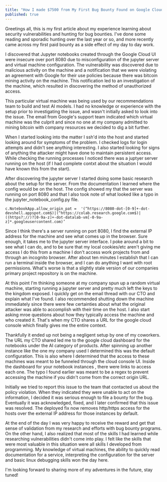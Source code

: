 ```yaml
---
title: "How I made $7500 from My First Bug Bounty Found on Google Cloud Platform"
published: true
---
```


Greetings all, this is my first article about my experience learning about security vulnerabilities
and hunting for bug bounties. I've done some reading and sporadic hunting over the last year or
so, and more recently came across my first paid bounty as a side effect of my day to day work.

I discovered that Jupyter notebooks created through the Google Cloud UI were insecure over port 8080 due to 
misconfiguration of the jupyter server and virtual machine configuration. The vulnerability was discovered due to
malicious activity on the machine and a notification that we were violating an agreement with Google for their use 
policies because there was bitcoin mining activity on the machine. This notification led to an investigation of the 
machine, which resulted in discovering the method of unauthorized access.

This particular virtual machine was being used by our recommendations team to build and test AI models.
I had no knowledge or experience with the setup prior to investigating the issue, and wasn't
initially asked to look into the issue. The email from Google's support team indicated which virtual
machine was the culprit and since no one at my company admitted to mining bitcoin with company resources
we decided to dig a bit further.

When I started looking into the matter I ssh'd into the host and started looking around for symptoms of
the problem. I checked logs for login attempts and didn't see anything interesting. I also started looking
for signs of anything the attacker might have done to maintain persistent access. While checking the
running processes I noticed there was a juptyer server running on the host (if I had complete contxt
about the situation I would have known this from the start).

After discovering the jupyter server I started doing some basic research about the setup for
the server. From the documentation I learned where the config would be on the host. The config 
showed my that the server was running on port 8080 and that I also took note of what looked like
a typo in the jupyter_notebook_config.py file.

```
c.NotebookApp.allow_origin_pat =  '(^https://8080-dot-[0-9]+-dot-devshell.appspot.com$)|(^https://colab.research.google.com$)|((https?://)?[0-9a-z]+-dot-datalab-vm[-0-9a-z]*.googleusercontent.com)’
```

Since I think there's a server running on port 8080, I find the external IP address for the machine
and see what comes up in the browser. Sure enough, it takes me to the jupyter server interface.
I poke around a bit to see what I can do, and to be sure that my local cookies/etc aren't giving me
access I do this from a machine I don't access work projects from and through an incognito browser.
After about ten minutes I establish that I can run a terminal inside the browser, and I can do anything
I want with root permissions. What's worse is that a slightly stale version of our companies primary project
repository is on the machine. 

At this point I'm thinking someone at my company spun up a random virtual machine, starting running
a jupyter server and pretty much left the keys to the kingdom exposed. I quickly get on the email 
thread with our CTO and explain what I've found. I also recommended shutting down the machine immediately
since there were few certainties about what the original attacker was able to accomplish with
their time on the host. I also start asking mroe questions about how they typically access the machine
and who created it. That's when my CTO shares a URL for the google cloud console which finally gives me
the entire context.

Thankfully it ended up not being a negligent setup by one of my coworkers. The URL my CTO
shared led me to the google cloud dashboard for the notebooks under the AI category of products.
After spinning up another instance like the one my company used I determined this was the default 
configuration. This is also where I determined that the access to these machines was meant to be
funneled through the cloud console UI. Inside the dashboard for your notebook instances , there 
were links to access each one. The typo I found earlier was meant to be a regex to prevent accessing
the machine if you didn't come from the correct origin URL.

Initially we tried to report this issue to the team that contacted us about the policy violation.
When they indicated they were unable to act on the information, I decided it was serious enough
to file a bounty for the bug. Eventually it was acknowledged, fixed, and I later confirmed that
this issue was resolved. The deployed fix now removes http/https access for the hosts over the 
external IP address for those instances by default.

At the end of the day I was very happy to receive the reward and get that sense of validation from
my research and efforts with bug bounty programs. On the other hand, I also realized that most
of the skills I had learned while researching vulnerabilities didn't come into play. I felt like
the skills that were most valuable in this situation were all skills I developed from programming.
My knowledge of virtual machines, the ability to quickly read documentation for a service, interpreting
the configuration for the server and basic linux debugging skills won the day here. 

I'm looking forward to sharing more of my adventures in the future, stay tuned!